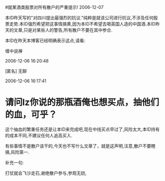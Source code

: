 #就某酒类股票对所有散户的严重提示!
2006-12-07


本ID昨天写的"对四川提出最强烈的抗议."纯粹是就该公司进行抗议,不涉及任何股票走势.本ID强烈希望把这事情搞黄,因为本ID不希望去喝英国人造的中国酒.本ID昨天的文章,只是对某些人的警告,所有散户不要在其中参合.
 
本ID在昨天本博客已经明确表示这点,请看:
 
缠中说禅
  

2006-12-06 16:20:48  

[匿名] 无聊
  

2006-12-06 16:17:41  

请问lz你说的那瓶酒俺也想买点，抽他们的血，可乎？
=============

这个抽血的繁重任务还是让本ID来完成吧,现在中线买点早过了,风险太大,本ID持有的成本不同,不建议任何人追高买入.  


   

有些事情不是散户该干的,今天也不写什么文章了，就是这声明,注意,散户不要瞎搞,风险第一.
 
补充一句:
 

打仗就会飞沙走石,谢绝散户参与,参观无妨,
